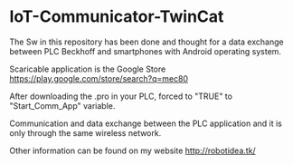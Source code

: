 # IoT-Communicator-TwinCat

The Sw in this repository has been done and thought for a data exchange between PLC Beckhoff and smartphones with Android operating system.

Scaricable application is the Google Store https://play.google.com/store/search?q=mec80

After downloading the .pro in your PLC, forced to "TRUE" to "Start_Comm_App" variable.

Communication and data exchange between the PLC application and it is only through the same wireless network.

Other information can be found on my website http://robotidea.tk/

